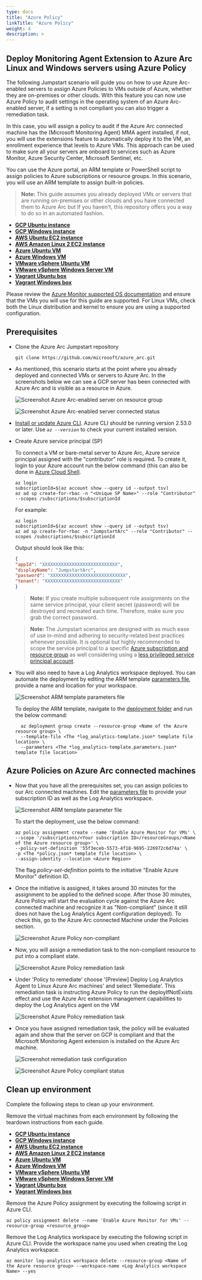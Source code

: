 ```yaml
---
type: docs
title: "Azure Policy"
linkTitle: "Azure Policy"
weight: 4
description: >
---
```


## Deploy Monitoring Agent Extension to Azure Arc Linux and Windows servers using Azure Policy

The following Jumpstart scenario will guide you on how to use Azure Arc-enabled servers to assign Azure Policies to VMs outside of Azure, whether they are on-premises or other clouds. With this feature you can now use Azure Policy to audit settings in the operating system of an Azure Arc-enabled server, if a setting is not compliant you can also trigger a remediation task.

In this case, you will assign a policy to audit if the Azure Arc connected machine has the (Microsoft Monitoring Agent) MMA agent installed, if not, you will use the extensions feature to automatically deploy it to the VM, an enrollment experience that levels to Azure VMs. This approach can be used to make sure all your servers are onboard to services such as Azure Monitor, Azure Security Center, Microsoft Sentinel, etc.

You can use the Azure portal, an ARM template or PowerShell script to assign policies to Azure subscriptions or resource groups. In this scenario, you will use an ARM template to assign built-in policies.

> **Note:** This guide assumes you already deployed VMs or servers that are running on-premises or other clouds and you have connected them to Azure Arc but If you haven't, this repository offers you a way to do so in an automated fashion.

- **[GCP Ubuntu instance](/azure_arc_jumpstart/azure_arc_servers/gcp/gcp_terraform_ubuntu/)**
- **[GCP Windows instance](/azure_arc_jumpstart/azure_arc_servers/gcp/gcp_terraform_windows/)**
- **[AWS Ubuntu EC2 instance](/azure_arc_jumpstart/azure_arc_servers/aws/aws_terraform_ubuntu/)**
- **[AWS Amazon Linux 2 EC2 instance](/azure_arc_jumpstart/azure_arc_servers/aws/aws_terraform_al2/)**
- **[Azure Ubuntu VM](/azure_arc_jumpstart/azure_arc_servers/azure/azure_arm_template_linux/)**
- **[Azure Windows VM](/azure_arc_jumpstart/azure_arc_servers/azure/azure_arm_template_win/)**
- **[VMware vSphere Ubuntu VM](/azure_arc_jumpstart/azure_arc_servers/vmware/vmware_terraform_ubuntu/)**
- **[VMware vSphere Windows Server VM](/azure_arc_jumpstart/azure_arc_servers/vmware/vmware_terraform_winsrv/)**
- **[Vagrant Ubuntu box](/azure_arc_jumpstart/azure_arc_servers/vagrant/local_vagrant_ubuntu/)**
- **[Vagrant Windows box](/azure_arc_jumpstart/azure_arc_servers/vagrant/local_vagrant_windows/)**

Please review the [Azure Monitor supported OS documentation](https://learn.microsoft.com/azure/azure-monitor/insights/vminsights-enable-overview#supported-operating-systems) and ensure that the VMs you will use for this guide are supported. For Linux VMs, check both the Linux distribution and kernel to ensure you are using a supported configuration.

## Prerequisites

- Clone the Azure Arc Jumpstart repository

    ```shell
    git clone https://github.com/microsoft/azure_arc.git
    ```

- As mentioned, this scenario starts at the point where you already deployed and connected VMs or servers to Azure Arc. In the screenshots below we can see a GCP server has been connected with Azure Arc and is visible as a resource in Azure.

    ![Screenshot Azure Arc-enabled server on resource group](./01.png)

    ![Screenshot Azure Arc-enabled server connected status](./02.png)

- [Install or update Azure CLI](https://learn.microsoft.com/cli/azure/install-azure-cli?view=azure-cli-latest). Azure CLI should be running version 2.53.0 or later. Use *`az --version`* to check your current installed version.

- Create Azure service principal (SP)

    To connect a VM or bare-metal server to Azure Arc, Azure service principal assigned with the "contributor" role is required. To create it, login to your Azure account run the below command (this can also be done in [Azure Cloud Shell](https://shell.azure.com/).

    ```shell
    az login
    subscriptionId=$(az account show --query id --output tsv)
    az ad sp create-for-rbac -n "<Unique SP Name>" --role "Contributor" --scopes /subscriptions/$subscriptionId
    ```

    For example:

    ```shell
    az login
    subscriptionId=$(az account show --query id --output tsv)
    az ad sp create-for-rbac -n "JumpstartArc" --role "Contributor" --scopes /subscriptions/$subscriptionId
    ```

    Output should look like this:

    ```json
    {
    "appId": "XXXXXXXXXXXXXXXXXXXXXXXXXXXX",
    "displayName": "JumpstartArc",
    "password": "XXXXXXXXXXXXXXXXXXXXXXXXXXXX",
    "tenant": "XXXXXXXXXXXXXXXXXXXXXXXXXXXX"
    }
    ```

    > **Note:** If you create multiple subsequent role assignments on the same service principal, your client secret (password) will be destroyed and recreated each time. Therefore, make sure you grab the correct password.

    > **Note:** The Jumpstart scenarios are designed with as much ease of use in-mind and adhering to security-related best practices whenever possible. It is optional but highly recommended to scope the service principal to a specific [Azure subscription and resource group](https://learn.microsoft.com/cli/azure/ad/sp?view=azure-cli-latest) as well considering using a [less privileged service principal account](https://learn.microsoft.com/azure/role-based-access-control/best-practices).

- You will also need to have a Log Analytics workspace deployed. You can automate the deployment by editing the ARM template [parameters file](https://github.com/microsoft/azure_arc/blob/main/azure_arc_servers_jumpstart/policies/arm/log_analytics-template.parameters.json), provide a name and location for your workspace.

    ![Screenshot ARM template parameters file](./03.png)

  To deploy the ARM template, navigate to the [deployment folder](https://github.com/microsoft/azure_arc/tree/main/azure_arc_servers_jumpstart/policies/arm) and run the below command:

  ```shell
    az deployment group create --resource-group <Name of the Azure resource group> \
    --template-file <The *log_analytics-template.json* template file location> \
    --parameters <The *log_analytics-template.parameters.json* template file location>
  ```

## Azure Policies on Azure Arc connected machines

- Now that you have all the prerequisites set, you can assign policies to our Arc connected machines. Edit the [parameters file](https://github.com/microsoft/azure_arc/blob/main/azure_arc_servers_jumpstart/policies/arm/policy.json) to provide your subscription ID as well as the Log Analytics workspace.

    ![Screenshot ARM template parameter file](./04.png)

  To start the deployment, use the below command:

  ```shell
  az policy assignment create --name 'Enable Azure Monitor for VMs' \
  --scope '/subscriptions/<Your subscription ID>/resourceGroups/<Name of the Azure resource group>' \
  --policy-set-definition '55f3eceb-5573-4f18-9695-226972c6d74a' \
  -p <The *policy.json* template file location> \
  --assign-identity --location <Azure Region>
  ```

  The flag *policy-set-definition* points to the initiative "Enable Azure Monitor" definition ID.

- Once the initiative is assigned, it takes around 30 minutes for the assignment to be applied to the defined scope. After those 30 minutes, Azure Policy will start the evaluation cycle against the Azure Arc connected machine and recognize it as "Non-compliant" (since it still does not have the Log Analytics Agent configuration deployed). To check this, go to the Azure Arc connected Machine under the Policies section.

  ![Screenshot Azure Policy non-compliant](./05.png)

- Now, you will assign a remediation task to the non-compliant resource to put into a compliant state.

  ![Screenshot Azure Policy remediation task](./06.png)

- Under 'Policy to remediate' choose '[Preview] Deploy Log Analytics Agent to Linux Azure Arc machines' and select 'Remediate'. This remediation task is instructing Azure Policy to run the deployIfNotExists effect and use the Azure Arc extension management capabilities to deploy the Log Analytics agent on the VM

  ![Screenshot Azure Policy remediation task](./07.png)

- Once you have assigned remediation task, the policy will be evaluated again and show that the server on GCP is compliant and that the Microsoft Monitoring Agent extension is installed on the Azure Arc machine.

  ![Screenshot remediation task configuration](./08.png)

  ![Screenshot Azure Policy compliant status](./09.png)

## Clean up environment

Complete the following steps to clean up your environment.

Remove the virtual machines from each environment by following the teardown instructions from each guide.

- **[GCP Ubuntu instance](/azure_arc_jumpstart/azure_arc_servers/gcp/gcp_terraform_ubuntu/)**
- **[GCP Windows instance](/azure_arc_jumpstart/azure_arc_servers/gcp/gcp_terraform_windows/)**
- **[AWS Ubuntu EC2 instance](/azure_arc_jumpstart/azure_arc_servers/aws/aws_terraform_ubuntu/)**
- **[AWS Amazon Linux 2 EC2 instance](/azure_arc_jumpstart/azure_arc_servers/aws/aws_terraform_al2/)**
- **[Azure Ubuntu VM](/azure_arc_jumpstart/azure_arc_servers/azure/azure_arm_template_linux/)**
- **[Azure Windows VM](/azure_arc_jumpstart/azure_arc_servers/azure/azure_arm_template_win/)**
- **[VMware vSphere Ubuntu VM](/azure_arc_jumpstart/azure_arc_servers/vmware/vmware_terraform_ubuntu/)**
- **[VMware vSphere Windows Server VM](/azure_arc_jumpstart/azure_arc_servers/vmware/vmware_terraform_winsrv/)**
- **[Vagrant Ubuntu box](/azure_arc_jumpstart/azure_arc_servers/vagrant/local_vagrant_ubuntu/)**
- **[Vagrant Windows box](/azure_arc_jumpstart/azure_arc_servers/vagrant/local_vagrant_windows/)**

Remove the Azure Policy assignment by executing the following script in Azure CLI.

  ```shell
  az policy assignment delete --name 'Enable Azure Monitor for VMs' --resource-group <resource_group>
  ```

Remove the Log Analytics workspace by executing the following script in Azure CLI. Provide the workspace name you used when creating the Log Analytics workspace.

  ```shell
  az monitor log-analytics workspace delete --resource-group <Name of the Azure resource group> --workspace-name <Log Analytics workspace Name> --yes
  ```
